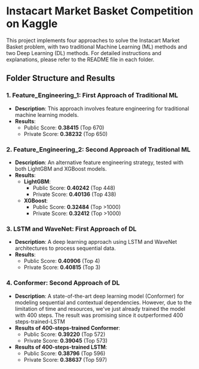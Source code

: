 # Instacart Market Basket Competition on Kaggle

This project implements four approaches to solve the Instacart Market Basket problem, with two traditional Machine Learning (ML) methods and two Deep Learning (DL) methods. For detailed instructions and explanations, please refer to the README file in each folder.

## Folder Structure and Results

### 1. **Feature_Engineering_1**: First Approach of Traditional ML
- **Description**: This approach involves feature engineering for traditional machine learning models.
- **Results**:
  - Public Score: **0.38415** (Top 670)
  - Private Score: **0.38232** (Top 650)

### 2. **Feature_Engineering_2**: Second Approach of Traditional ML
- **Description**: An alternative feature engineering strategy, tested with both LightGBM and XGBoost models.
- **Results**:
  - **LightGBM**:
    - Public Score: **0.40242** (Top 448)
    - Private Score: **0.40136** (Top 438)
  - **XGBoost**:
    - Public Score: **0.32484** (Top >1000)
    - Private Score: **0.32412** (Top >1000)

### 3. **LSTM and WaveNet**: First Approach of DL
- **Description**: A deep learning approach using LSTM and WaveNet architectures to process sequential data.
- **Results**:
  - Public Score: **0.40906** (Top 4)
  - Private Score: **0.40815** (Top 3)

### 4. **Conformer**: Second Approach of DL
- **Description**: A state-of-the-art deep learning model (Conformer) for modeling sequential and contextual dependencies. However, due to the limitation of time and resources, we've just already trained the model with 400 steps. The result was promising since it outperformed 400 steps-trained-LSTM 
- **Results of 400-steps-trained Conformer**:
  - Public Score: **0.39220** (Top 572)
  - Private Score: **0.39045** (Top 573)
- **Results of 400-steps-trained LSTM**:
  - Public Score: **0.38796** (Top 596)
  - Private Score: **0.38637** (Top 597)
